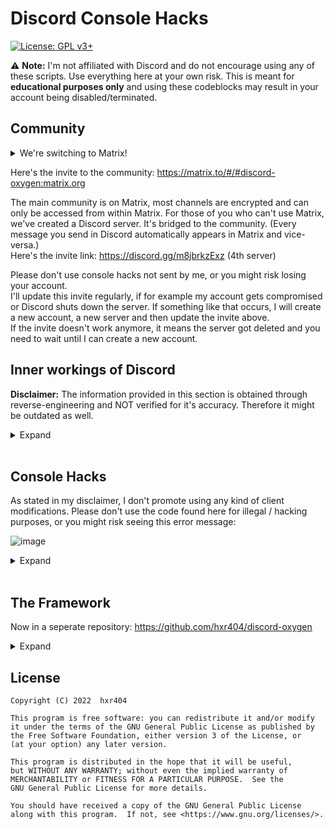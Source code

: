 # Discord Console Hacks
[![License: GPL v3+](https://img.shields.io/badge/License-GPLv3-blue.svg)](https://www.gnu.org/licenses/gpl-3.0)

:warning: **Note:** I'm not affiliated with Discord and do not encourage using any of these scripts. Use everything here at your own risk. This is meant for **educational purposes only** and using these codeblocks may result in your account being disabled/terminated.

## Community

<details>
<summary>We're switching to Matrix!</summary>
  
Matrix is a community-based, decentralized, privacy friendly, end-to-end encrypted (super secure), uncensorable and open source messaging protocol, which, unlike Discord, promotes custom clients and modifications. There are multiple different clients available, the most popular one (and also the reference implementation) is Element. It runs on most operating systems and also has a pretty good web version. For more information, check out https://matrix.org and https://element.io.<br>
I often get asked: "*If Matrix is so super awesome, why didn't you start using it earlier?*"<br>
Well actually I've been using Matrix for quite a long time now. I never really thought about using it for this Discord stuff.
</details>

Here's the invite to the community: https://matrix.to/#/#discord-oxygen:matrix.org

The main community is on Matrix, most channels are encrypted and can only be accessed from within Matrix.
For those of you who can't use Matrix, we've created a Discord server. It's bridged to the community. (Every message you send in Discord automatically appears in Matrix and vice-versa.)<br>
Here's the invite link: https://discord.gg/m8jbrkzExz (4th server)<br>


Please don't use console hacks not sent by me, or you might risk losing your account.<br>
I'll update this invite regularly, if for example my account gets compromised or Discord shuts down the server. If something like that occurs, I will create a new account, a new server and then update the invite above.<br>
If the invite doesn't work anymore, it means the server got deleted and you need to wait until I can create a new account.

## Inner workings of Discord

**Disclaimer:** The information provided in this section is obtained through reverse-engineering and NOT verified for it's accuracy. Therefore it might be outdated as well.

<details>
<summary>Expand</summary>

### Discord Token Syntax

<details>
<table>
  <tr><th></th><th>Example</th></tr>
  <tr><td>User ID Encoded in Base64</td><td>NTzQvPcLBacBmgajXQc7QAaU</td></tr>
  <tr><td>Dot</td><td>.</td></tr>
  <tr><td>Timestamp -epoch(1293840000) converted to base64</td><td>XCgboz</td></tr>
  <tr><td>Dot</td><td>.</td></tr>
  <tr><td>HMAC consiting of 27 chars (uppercase/lowercase letters, numbers, - or _)</td><td>c4t51kFWSEmdmaPnKoyUuu8E78E</td></tr>
</table>
There is this awesome diagram from <a href="https://github.com/hxr404/Discord-Console-hacks/issues/2">#2</a> which shows the exact token structure:<br><br>
<img src="https://user-images.githubusercontent.com/34555296/120932740-4ca47480-c6f7-11eb-9270-6fb3fbbd856c.png"></img> <br>
</details>
<br>

### Discord's Internal Server Structure

<details>
Check out this article about reverse engineering Discord, and the proof that Discord decrypts your encrypted data: <a href="https://medium.com/tenable-techblog/lets-reverse-engineer-discord-1976773f4626">https://medium.com/tenable-techblog/lets-reverse-engineer-discord-1976773f4626</a><br>
They can also read your messages (e.g. in DM's), log all edits and deleted messages and record your voice calls.

![grafik](https://user-images.githubusercontent.com/55095883/116671170-e9f5e580-a9a0-11eb-98f9-3bcd65b9fdbf.png)

<br>
<sup>How sending audio/video messages in Discord works.</sup>
</details>
<br>
</details>
<br>


## Console Hacks

As stated in my disclaimer, I don't promote using any kind of client modifications. Please don't use the code found here for illegal / hacking purposes, or you might risk seeing this error message:

![image](https://user-images.githubusercontent.com/55095883/134189043-4da003de-4829-4d60-888a-6014ebb5c2b8.png)

<details>
<summary>Expand</summary>

## How to use these Hacks

It only works on web and desktop versions (Windows, Linux, MacOS), not on mobile.
1. Press CTRL + SHIFT + I to toggle Developer Tools (Discord is based on Electron, which is basically Google Chrome)
2. Click on "Console" if not already selected
3. Paste the script in the command field
4. Press enter

<br>


### Obtain your Token

Copies your Token into the clipboard.<br>
**:warning: DO NOT GIVE THIS TO ANYONE. It grants full access to your account.**

<details>
<summary>Expand</summary>

Paste this into the console (while being logged in):

```js
window.webpackChunkdiscord_app.push([[Math.random()], {}, (req) => {for (const m of Object.keys(req.c).map((x) => req.c[x].exports).filter((x) => x)) {if (m.default && m.default.getToken !== undefined) {return copy(m.default.getToken())}if (m.getToken !== undefined) {return copy(m.getToken())}}}]); console.log("%cIt worked!", "font-size: 50px"); console.log(`%cYou now have your token in the clipboard!`, "font-size: 16px")
```

The token should be in your clipboard now.<br>
You can paste the token by pressing CTRL + V, but please be careful using it.<br>
See your token as an envelope containing your address, your house key and your passport / identity card. If you give the envelope away to someone, they have full access to everything inside your house (and can even burn it down) and your identity (and act like they're you). Within Discord, they can mess your whole account up, buy Nitro with your money (if a payment method like PayPal or a credit card is used), impersonate you, mess with your servers (and even delete them if 2FA is not enabled on your account) and more.
</details>
<br>


### Log in using a Token

Modifies the login screen so you can use a token to log in.

<details>
<summary>Expand</summary>

Paste this into the console (CTRL + SHIFT + I) on the login screen (you need to be logged out):

```js
function login(e) {setInterval(() => {window.webpackChunkdiscord_app.push([[Math.random()], {}, (req) => {for (const m of Object.keys(req.c).map((x) => req.c[x].exports).filter((x) => x)) {if (m.default && m.default.setToken !== undefined) {return m.default.setToken(e)}if (m.setToken !== undefined) {return m.setToken(e)}}}]);console.log("%cWorked!", "font-size: 50px");}, 50), setTimeout(() => {window.location.reload()}, 2500)}function buttonlogin(){login(document.getElementsByClassName("inputDefault-3FGxgL input-2g-os5")[0].value)}var element;(element=document.getElementsByClassName("marginBottom8-emkd0_ button-1cRKG6 button-f2h6uQ lookFilled-yCfaCM colorBrand-I6CyqQ sizeLarge-3mScP9 fullWidth-fJIsjq grow-2sR_-F")[0]).addEventListener("click",buttonlogin),(element=document.getElementsByClassName("marginBottom20-315RVT")[0]).parentElement.removeChild(element),(element=document.getElementsByClassName("colorStandard-21JIj7 size14-3fJ-ot h5-2RwDNl title-3hptVQ defaultMarginh5-3Jxf6f")[0]).innerHTML="Token",element.id="Token",(element=document.getElementsByClassName("transitionGroup-bPT0qU qrLogin-1ejtpI")[0]).parentElement.removeChild(element),(element=document.getElementsByClassName("verticalSeparator-2r9gHa")[0]).parentElement.removeChild(element);
```

You can now log in using a token.<br>
Note that this doesn't work with bot tokens. Bot tokens are different from user tokens, and Discord doesn't support this.<br>

![exampleimage](https://user-images.githubusercontent.com/55095883/105732516-d0bc4380-5f30-11eb-959f-9fae0ddc9b7b.png)<br>
<sup>Login Screen after running the hack</sup>
</details>
<br>


### Enable Staff Mode

Enables some hidden features and sets your client to staff mode.

<details>
<summary>Expand</summary>
 
This will trick your client into thinking that you are a staff member of Discord (by modifiying the flags)
and will also enable the secret experiments, Developer Options menu and more. (In these menus you can get secret unreleased Discord updates, 
emulate a different client, generate build overrides and more.)

```js
let wpRequire;
window.webpackChunkdiscord_app.push([[ Math.random() ], {}, (req) => { wpRequire = req; }]);
mod = Object.values(wpRequire.c).find(x => typeof x?.exports?.Z?.isDeveloper !== "undefined");
usermod = Object.values(wpRequire.c).find(x => x?.exports?.default?.getUsers)
nodes = Object.values(mod.exports.Z._dispatcher._actionHandlers._dependencyGraph.nodes)
try {
    nodes.find(x => x.name == "ExperimentStore").actionHandler["OVERLAY_INITIALIZE"]({user: {flags: 1}})
} catch (e) {}
oldGetUser = usermod.exports.default.__proto__.getCurrentUser;
usermod.exports.default.__proto__.getCurrentUser = () => ({isStaff: () => true})
nodes.find(x => x.name == "DeveloperExperimentStore").actionHandler["CONNECTION_OPEN"]()
usermod.exports.default.__proto__.getCurrentUser = oldGetUser
```
<br>

![discorddevoptions](https://cdn.discordapp.com/attachments/788198099067076638/1004823296489029702/unknown.png)<br>
<sup>Developer Options menu</sup>
</details>
<br>


### Get all Badges

This script gives you all badges locally, meaning that only you can see them.

<details>
<summary>Expand</summary>

Some badges grant access to specific options or menus.<br>

```js
(() => {
    let flags = {
        "DISCORD_EMPLOYEE": 1 << 0,
        "DISCORD_PARTNER": 1 << 1,
        "HYPESQUAD_EVENTS": 1 << 2,
        "BUG_HUNTER_LEVEL_1": 1 << 3,
        "HOUSE_BRAVERY": 1 << 6,
        "HOUSE_BRILLIANCE": 1 << 7,
        "HOUSE_BALANCE": 1 << 8,
        "EARLY_SUPPORTER": 1 << 9,
        "BUG_HUNTER_LEVEL_2": 1 << 14,
        "VERIFIED_BOT_DEVELOPER": 1 << 17,
        "CERTIFIED_MODERATOR": 1 << 18,
        "ACTIVE_DEVELOPER": 1 << 22
    };
    
    webpackChunkdiscord_app.push([[Math.random()], {}, req => {
        for (const m of Object.keys(req.c).map(x => req.c[x].exports).filter(x => x)) {
            if (m.default && m.default.getCurrentUser !== undefined) {
                return m.default.getCurrentUser().flags = Object.values(flags).reduce((pre, cur) => pre + cur, 0);
            }
        }
    }]);
})();
```
To get all badges and place your account under quarantine (visually):
```js
webpackChunkdiscord_app.push([[Math.random()],{},(req)=>{for(const m of Object.keys(req.c).map((x)=>req.c[x].exports).filter((x)=>x)){if(m.default&&m.default.getCurrentUser!==undefined){return m.default.getCurrentUser().flags=-1}}}]);
```
<br>

![preview](https://user-images.githubusercontent.com/55095883/110086787-191e1b00-7d93-11eb-8f0f-2b3a76210155.png)<br>
<sup>This isn't a fake screenshot. Your client will really display this.</sup>

![preview](https://cdn.discordapp.com/attachments/788198099067076638/1004823731056676954/unknown.png)
</details>
<br>


### Bot and System Tag

Spoofs that you are a bot or Discord's system. (Only visible to you.)

<details>
<summary>Expand</summary>

Bot tag code:
```js
window.webpackChunkdiscord_app.push([[Math.random()], {}, (req) => {for (const m of Object.keys(req.c).map((x) => req.c[x].exports).filter((x) => x)) {if (m.default && m.default.getCurrentUser !== undefined) {return m.default.getCurrentUser().bot = true;}if (m.getCurrentUser !== undefined) {return m.getCurrentUser().bot = true}}}])
```
Verified Bot tag code:
```js
window.webpackChunkdiscord_app.push([[Math.random()], {}, (req) => {for (const m of Object.keys(req.c).map((x) => req.c[x].exports).filter((x) => x)) {if (m.default && m.default.getCurrentUser !== undefined) {return m.default.getCurrentUser().bot = true;}if (m.getCurrentUser !== undefined) {return m.getCurrentUser().bot = true}}}])
window.webpackChunkdiscord_app.push([[Math.random()], {}, (req) => {for (const m of Object.keys(req.c).map((x) => req.c[x].exports).filter((x) => x)) {if (m.default && m.default.getCurrentUser !== undefined) {return m.default.getCurrentUser().isVerifiedBot = () => true;}if (m.getCurrentUser !== undefined) {return m.getCurrentUser().isVerifiedBot = () => true}}}])
```
System tag code:
```js
window.webpackChunkdiscord_app.push([[Math.random()], {}, (req) => {for (const m of Object.keys(req.c).map((x) => req.c[x].exports).filter((x) => x)) {if (m.default && m.default.getCurrentUser !== undefined) {return m.default.getCurrentUser().isSystemUser = () => true;}if (m.getCurrentUser !== undefined) {return m.getCurrentUser().isSystemUser = () => true}}}])
```
<br>

![grafik](https://user-images.githubusercontent.com/55095883/116669184-908cb700-a99e-11eb-9a7f-62c0d19e5486.png)<br>
<sup>Using the System badge to make funny fake announcements</sup><br>

![grafik](https://user-images.githubusercontent.com/55095883/116669793-47893280-a99f-11eb-972d-bcc8e07c65dd.png)<br>
<sup>Fake Bot badge</sup><br>

![grafik](https://user-images.githubusercontent.com/55095883/116669897-6982b500-a99f-11eb-8dfc-53caa1d312e3.png)<br>
<sup>User pop-out with Bot badge</sup>
</details>
<br>


### Easy Edit Mode

You can use this to make fake screenshots without having to use Inspect Element (CTRL + SHIFT + I) each time.

<details>
<summary>Expand</summary>

```js
document.designMode = 'on'
```

</details>
<br>


### Free Discord Nitro

Makes it possible to use some of the features from Nitro without having to buy Nitro.<br>
This is **discontinued** and patched. Superseded by [Discord Oxygen](https://github.com/hxr404/Discord-Oxygen).

<details>
<summary>Expand</summary>
 
Tricks your client into thinking you have Nitro. Converts the API request into non-Nitro requests, so Discord won't notice that you don't have Nitro.<br>
Be extra careful with scripts that claim to do this, this script is the only working one. If you find a copy of this script not directly provided by me or this repository, please report it to me (it's probably a scam).<br>
Credit to https://github.com/An00nymushun/DiscordFreeEmojis for the emoji handling part.<br>
Note that not every feature is supported as some things that run server-side can't be simulated.
Basic features (like animated emojis) should work.

```js
/*
I removed the code because this shouldn't go public. People would just copy and paste this anywhere and bad people would backdoor it.<br>
Also I don't want Discord to fix this.<br>

This script was replaced by Discord Oxygen (https://github.com/hxr404/Discord-Oxygen).
*/
```
<br>

![grafik](https://user-images.githubusercontent.com/55095883/116668188-5d95f380-a99d-11eb-96cf-a0e2dfc6bb23.png)<br>
<sup>The Subscription Overview page. The account used for the screenshot **didn't** buy Nitro.</sup>
</details>
<br>


### Enter NSFW Channels

Grants access to channels marked as NSFW on an under-18 account.<br>
**Only use this script if you are 18+! There is a reason those channels are marked as NSFW.**

<details>
<summary>Expand</summary>

  This script is intended for people (>18) whose accounts have been wrongfully marked as underage and who don't want to dox their personal data / ID on the internet. Don't use it for other purposes.

```js
var findModule=(item)=>window.webpackChunkdiscord_app.push([[Math.random()],{},(req)=>{for(const m of Object.keys(req.c).map((x)=>req.c[x].exports).filter((x)=>x)){if(m.default&&m.default[item]!==undefined)return m.default}}])
findModule('getCurrentUser').getCurrentUser().nsfwAllowed = true
```
<br>

![grafik](https://raw.githubusercontent.com/PndaBoi/pndaboi/main/6zsLEjYET0.png)<br>
<sup>Before running the script</sup><br>
<br>
  
![grafik](https://raw.githubusercontent.com/PndaBoi/pndaboi/main/ypzEY7Yw0u.png)<br>
<sup>After running the script</sup>
</details>
<br>


### Get Hidden Channel ID's

Displays the ID's of channels that you can't see without client modifications.

<details>
<summary>Expand</summary>

```js
window.webpackChunkdiscord_app.push([[Math.random()], {}, (req) => {for (const m of Object.keys(req.c).map((x) => req.c[x].exports).filter((x) => x)) {if (m.default && m.default.getPrivateChannelIds !== undefined) {return console.log(m.default.getPrivateChannelIds())}if (m.getPrivateChannelIds !== undefined) {return console.log(m.getPrivateChannelIds())}}}]);
```
<br>

![grafik](https://user-images.githubusercontent.com/55095883/116670257-cda57900-a99f-11eb-8f96-7d8d54754535.png)<br>
<sup>Example output of this command</sup>
</details>
<br>


### Change Password

Changes the password of the account that is currently logged in.<br>
Only use this on your own account! Stealing accounts is a crime in most countries.

<details>
<summary>Expand</summary>

```js
let oldpassword = "";
let newpassword = "";

window.webpackChunkdiscord_app.push([[Math.random()], {}, (req) => {for (const m of Object.keys(req.c).map((x) => req.c[x].exports).filter((x) => x)) {if (m.default && m.default.getToken !== undefined) {fetch("https://discord.com/api/v9/users/@me", { "credentials": "include", "body": "{\"password\":\"" + oldpassword + "\",\"new_password\":\"" + newpassword + "\"}", "method": "PATCH", "headers": { "Authorization": m.default.getToken(), "Content-Type":"application/json" }}); return}if (m.getToken !== undefined) {fetch("https://discord.com/api/v9/users/@me", {"credentials": "include","body": "{\"password\":\"" + oldpassword + "\",\"new_password\":\"" + newpassword + "\"}","method":"PATCH","headers": {"Authorization": m.getToken(), "Content-Type":"application/json"}});return}}}]);
```

</details>
<br>


### Add Guild Features

Enables server features (like having a partnered / verified server, or some boost-only features) locally, meaning everything is purely visual.

<details>
<summary>Expand</summary>

<img src="https://user-images.githubusercontent.com/55095883/121220849-4a702080-c885-11eb-965c-317749da0196.png"></img>
<img src="https://user-images.githubusercontent.com/55095883/121219947-7b9c2100-c884-11eb-99f1-e0a8525512a9.png"></img>
<img src="https://user-images.githubusercontent.com/55095883/121220469-e9484d00-c884-11eb-816f-2d3b9f46a585.png"></img>

Valid features are `PARTNERED` and `VERIFIED`.

```js
let serverid = "";
let feature = "";

window.webpackChunkdiscord_app.push([[Math.random()], {}, (req) => {for (const m of Object.keys(req.c).map((x) => req.c[x].exports).filter((x) => x)) {if (m.default && m.default.getGuilds !== undefined) {return m.default.getGuild(serverid).features.add(feature)}if (m.getGuilds !== undefined) {return m.getGuild(serverid).features.add(feature)}}}]);
```

</details>
<br>


### Delete Webhook

Deletes a webhook using it's webhook URL.<br>
You could use this to delete the webhook of some scammers trying to token-grab you. :)

<details>
<summary>Expand</summary>

```js
let webhookURL = "PUT_WEBHOOK_URL_HERE";

await fetch(webhookURL, {
  "method": "DELETE",
});
```

</details>
<br>


### E-mail Address & Phone Number Verification Bypass

Bypasses e-mail address and phone number verification in servers. This does not let you send messages, but you can connect and talk in voice channels.

<details>
<summary>Expand</summary>


```js
window.webpackChunkdiscord_app.push([[Math.random()], {}, (req) => {for (const m of Object.keys(req.c).map((x) => req.c[x].exports).filter((x) => x)) {if (m.default && m.default.getCurrentUser !== undefined) {return m.default.getCurrentUser().phone = '+1234567890';}if (m.getCurrentUser !== undefined) {return m.getCurrentUser().phone = '+1234567890'}}}]);
window.webpackChunkdiscord_app.push([[Math.random()], {}, (req) => {for (const m of Object.keys(req.c).map((x) => req.c[x].exports).filter((x) => x)) {if (m.default && m.default.getCurrentUser !== undefined) {return m.default.getCurrentUser().email = 'email@email.com';}if (m.getCurrentUser !== undefined) {return m.getCurrentUser().email = 'email@email.com'}}}]);
window.webpackChunkdiscord_app.push([[Math.random()], {}, (req) => {for (const m of Object.keys(req.c).map((x) => req.c[x].exports).filter((x) => x)) {if (m.default && m.default.getCurrentUser !== undefined) {return m.default.getCurrentUser().verified = true;}if (m.getCurrentUser !== undefined) {return m.getCurrentUser().verified = true}}}]);
```

</details>
<br>


### Discord Activities

Adds an activity button in the voice channel you're in.

<details>
<summary>Expand</summary>

```js
var AppIds = ["755600276941176913", "880218394199220334", "755827207812677713", "773336526917861400", "814288819477020702", "832012774040141894", "879864070101172255", "879863881349087252", "832012854282158180", "878067389634314250", "902271654783242291", "879863686565621790", "879863976006127627", "852509694341283871", "832013003968348200", "832025144389533716", "763133495793942528", "880218832743055411", "878067427668275241", "879864010126786570", "879864104980979792", "891001866073296967", "832012586023256104", "832012682520428625", "832013108234289153", "763116274876022855", "832012730599735326", "832012938398400562", "832025061657280566", "801133024841957428", "832012815819604009", "832012894068801636", "832025114077298718", "832025993019260929"]
window.webpackChunkdiscord_app.push([[Math.random()], {}, (req) => {for (const m of Object.keys(req.c).map((x) => req.c[x].exports).filter((x) => x)) {if (m.default && m.default.getEnabledAppIds !== undefined) {return m.default.getEnabledAppIds = () => AppIds}}}]);
```

<img src="https://i.ibb.co/rmskPSH/image.png"></img>
</details>
<br>


### Change Client Color

Changes your client's color to your liking.

<details>
<summary>Expand</summary>

<br><img src="https://cdn.discordapp.com/attachments/841333120870645760/858800547958882334/unknown.png"></img>
Unknown Author.

```js
__SECRET_EMOTION__.injectGlobal(`
    * {
--background-primary: #000000;
    --background-secondary: #000000;
--background-secondary-alt: #070707ff;
--background-accent: #252525;
--background-floating: #242424ff;
    --scrollbar-thin-track: #000000;
    --channeltextarea-background: #151515;
    }
`)
```

</details>

</details>
<br>


## The Framework

Now in a seperate repository: https://github.com/hxr404/discord-oxygen

<details>
<summary>Expand</summary>

The Framework is a new project, wich combines every console hack into a single script.<br>
Simply include the source code (.js file) into your Discord client (Desktop or Web).<br>
You can either do this by pasting it into your console (CTRL + SHIFT + I, CTRL + V, ENTER)<br>
Or by adding it as a userscript. (You need a browser extension, for Firefox I recommend Firemonkey)<br>

### How it works

The Framework adds an extensive API, adding the BetterDiscord (+ Powercord) API is planned, so BD plugins can be loaded through the framework.<br>
It's similar to a mod loader of a game, except that all good mods are already installed and pre-configured. (Open a pull request or issue if you want to merge your mods to mainstream.)<br>
The Framework is modularized and each module runs seperately in its own block scope, not like the old Nitro hack.
This should prevent Discord from fixing it, as it no longer depends on hardcoded modifications.

### History

The free Discord Nitro hack was extremely unstable and Discord fixed it quickly. That's when I started working on The Framework. It was the improved Discord Nitro.
It is much more performant, offering better UX and made development way easier. After successfully merging the old Nitro hack, I continued improving Nitro with more features. And then I thought: why only add default Nitro features? There are so much more awesome features that could be useful as well. Since The Framwerork is modularized, it took about 5 minutes merging the other console hacks. This is how a new project was born.

</details>

## License
    Copyright (C) 2022  hxr404

    This program is free software: you can redistribute it and/or modify
    it under the terms of the GNU General Public License as published by
    the Free Software Foundation, either version 3 of the License, or
    (at your option) any later version.

    This program is distributed in the hope that it will be useful,
    but WITHOUT ANY WARRANTY; without even the implied warranty of
    MERCHANTABILITY or FITNESS FOR A PARTICULAR PURPOSE.  See the
    GNU General Public License for more details.

    You should have received a copy of the GNU General Public License
    along with this program.  If not, see <https://www.gnu.org/licenses/>.
